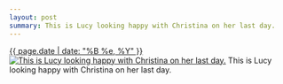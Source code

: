 ```yaml
---
layout: post
summary: This is Lucy looking happy with Christina on her last day.
---
```


<p>
  <time><a href="/383">{{ page.date | date: "%B %e, %Y" }}</a></time>
  <a href="/383"><img src="{{ site.assets_url }}/383-612.jpg" srcset="{{ site.assets_url }}/383-1224.jpg 1224w, {{ site.assets_url }}/383-918.jpg 918w, {{ site.assets_url }}/383-612.jpg 612w, {{ site.assets_url }}/383-306.jpg 306w" sizes="(min-width: 700px) 50vw, calc(100vw - 2rem)" alt="This is Lucy looking happy with Christina on her last day." /></a>
  <span>This is Lucy looking happy with Christina on her last day.</span>
</p>
